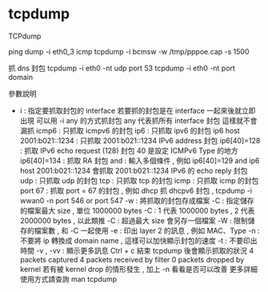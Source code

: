 # tcpdump

TCPdump

ping
dump -i eth0_3 icmp
tcpdump -i bcmsw -w /tmp/pppoe.cap -s 1500

抓 dns 封包
tcpdump -i eth0 -nt udp port 53
tcpdump -i eth0 -nt port domain

參數說明

- i : 指定要抓取封包的 interface
若要抓的封包是在 interface ⼀起來後就⽴即出現
可以⽤ -i any 的⽅式抓封包
any 代表抓所有 interface 封包
這樣就不會漏抓
icmp6 : 只抓取 icmpv6 的封包
ip6 : 只抓取 ipv6 的封包
ip6 host 2001:b021::1234 : 只抓取 2001:b021::1234 IPv6 address 封包
ip6[40]=128 : 抓取 IPv6 echo request (128) 封包
40 是設定 ICMPv6 Type 的地⽅
ip6[40]=134 : 抓取 RA 封包
and : 輸⼊多個條件 , 例如 ip6[40]=129 and ip6 host 2001:b021::1234
會抓取 2001:b021::1234 IPv6 的 echo reply 封包
udp : 只抓取 udp 的封包
tcp : 只抓取 tcp 的封包
icmp : 只抓取 icmp 的封包
port 67 : 抓取 port = 67 的封包 , 例如 dhcp
抓 dhcpv6 封包 , tcpdump -i wwan0 -n port 546 or port 547
-w : 將抓取的封包存成檔案
-C : 指定儲存的檔案最⼤ size , 單位 1000000 bytes
-C : 1 代表 1000000 bytes , 2 代表 2000000 bytes , 以此類推
-C : 超過最⼤ size 會另存⼀個檔案
-W : 限制儲存的檔案數 , 和 -C ⼀起使⽤
-e : 印出 layer 2 的訊息 , 例如 MAC、Type
-n : 不要將 ip 轉換成 domain name , 這樣可以加快顯⽰封包的速度
-t : 不要印出時間
-v , -vv : 顯⽰更多訊息
Ctrl + c 結束 tcpdump 後會顯⽰抓取的狀況
4 packets captured
4 packets received by filter
0 packets dropped by kernel
若有被 kernel drop 的情形發⽣ , 加上 -n 看看是否可以改善
更多詳細使⽤⽅式請查詢 man tcpdump